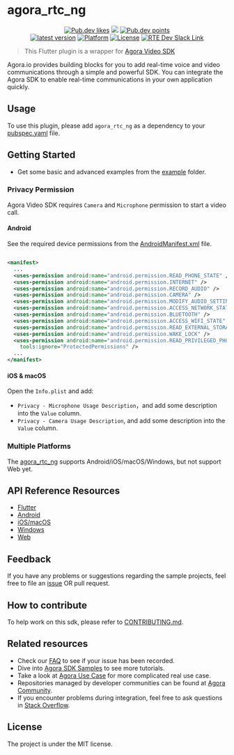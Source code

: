 # agora_rtc_ng

<p align="center">
    <a href="https://pub.dev/packages/agora_rtc_ng"><img src="https://badges.bar/agora_rtc_ng/likes" alt="Pub.dev likes"/></a>
    <a href="https://pub.dev/packages/agora_rtc_ng" alt="Pub.dev popularity"><img src="https://badges.bar/agora_rtc_ng/popularity"/></a>
    <a href="https://pub.dev/packages/agora_rtc_ng"><img src="https://badges.bar/agora_rtc_ng/pub%20points" alt="Pub.dev points"/></a><br/>
    <a href="https://pub.dev/packages/agora_rtc_ng"><img src="https://img.shields.io/pub/v/agora_rtc_ng.svg?include_prereleases" alt="latest version"/></a>
    <a href="https://pub.dev/packages/agora_rtc_ng"><img src="https://img.shields.io/badge/Platform-Android%20%7C%20iOS%20%7C%20macOS%20%7C%20Web%20%7C%20Windows-blue?logo=flutter" alt="Platform"/></a>
    <a href="./LICENSE"><img src="https://img.shields.io/github/license/agoraio-community/flutter-uikit?color=lightgray" alt="License"/></a>
    <a href="https://www.agora.io/en/join-slack/">
        <img src="https://img.shields.io/badge/slack-@RTE%20Dev-blue.svg?logo=slack" alt="RTE Dev Slack Link"/>
    </a>
</p>

> This Flutter plugin is a wrapper for [Agora Video SDK](https://docs.agora.io/en/Interactive%20Broadcast/product_live?platform=All%20Platforms)

Agora.io provides building blocks for you to add real-time voice and video communications through a simple and powerful SDK. You can integrate the Agora SDK to enable real-time communications in your own application quickly.

## Usage

To use this plugin, please add `agora_rtc_ng` as a dependency to
your [pubspec.yaml](https://flutter.dev/docs/development/packages-and-plugins/using-packages) file.

## Getting Started

* Get some basic and advanced examples from the [example](example/lib/examples) folder.

### Privacy Permission

Agora Video SDK requires `Camera` and `Microphone` permission to start a video call.

#### Android

See the required device permissions from
the [AndroidManifest.xml](android/src/main/AndroidManifest.xml) file.

```xml

<manifest>
  ...
  <uses-permission android:name="android.permission.READ_PHONE_STATE" />
  <uses-permission android:name="android.permission.INTERNET" />
  <uses-permission android:name="android.permission.RECORD_AUDIO" />
  <uses-permission android:name="android.permission.CAMERA" />
  <uses-permission android:name="android.permission.MODIFY_AUDIO_SETTINGS" />
  <uses-permission android:name="android.permission.ACCESS_NETWORK_STATE" />
  <uses-permission android:name="android.permission.BLUETOOTH" />
  <uses-permission android:name="android.permission.ACCESS_WIFI_STATE" />
  <uses-permission android:name="android.permission.READ_EXTERNAL_STORAGE" />
  <uses-permission android:name="android.permission.WAKE_LOCK" />
  <uses-permission android:name="android.permission.READ_PRIVILEGED_PHONE_STATE"
    tools:ignore="ProtectedPermissions" />
  ...
</manifest>
```

#### iOS & macOS

Open the `Info.plist` and add:

- `Privacy - Microphone Usage Description`，and add some description into the `Value` column.
- `Privacy - Camera Usage Description`, and add some description into the `Value` column.

### Multiple Platforms

The [agora_rtc_ng](https://pub.dev/packages/agora_rtc_ng) supports Android/iOS/macOS/Windows, but not support Web yet.

## API Reference Resources

* [Flutter](https://docs.agora.io/en/video-call-4.x-beta/API%20Reference/flutter_ng/API/rtc_api_overview_ng.html)
* [Android](https://docs-preprod.agora.io/cn/video-call-4.x-beta/API%20Reference/java_ng/API/rtc_api_overview_ng.html)
* [iOS/macOS](https://docs-preprod.agora.io/cn/video-call-4.x-beta/API%20Reference/mac_ng/API/rtc_api_overview_ng.html)
* [Windows](https://docs-preprod.agora.io/cn/video-call-4.x-beta/API%20Reference/windows_ng/API/rtc_api_overview_ng.html)
* [Web](https://docs.agora.io/en/Video/API%20Reference/web_ng/index.html)

## Feedback

If you have any problems or suggestions regarding the sample projects, feel free to file an [issue](https://github.com/AgoraIO-Community/agora_rtc_ng/issues) OR pull request.

## How to contribute

To help work on this sdk, please refer to [CONTRIBUTING.md](https://github.com/AgoraIO-Community/agora_rtc_ng/blob/main/CONTRIBUTING.md).

## Related resources

- Check our [FAQ](https://docs.agora.io/en/faq) to see if your issue has been recorded.
- Dive into [Agora SDK Samples](https://github.com/AgoraIO) to see more tutorials.
- Take a look at [Agora Use Case](https://github.com/AgoraIO-usecase) for more complicated real use case.
- Repositories managed by developer communities can be found at [Agora Community](https://github.com/AgoraIO-Community).
- If you encounter problems during integration, feel free to ask questions in [Stack Overflow](https://stackoverflow.com/questions/tagged/agora.io).

## License

The project is under the MIT license.
